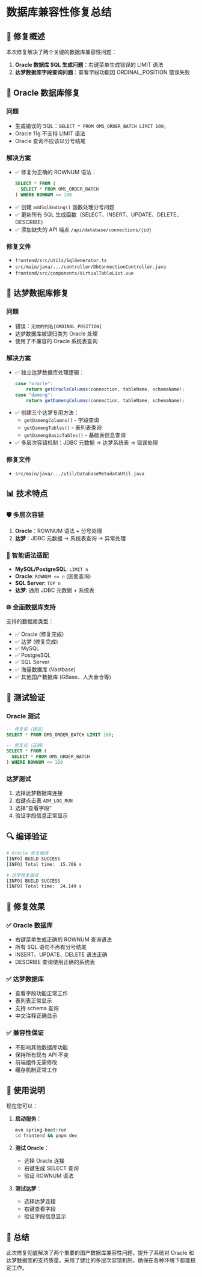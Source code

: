 # 数据库兼容性修复总结

## 🎯 修复概述

本次修复解决了两个关键的数据库兼容性问题：

1. **Oracle 数据库 SQL 生成问题**：右键菜单生成错误的 LIMIT 语法
2. **达梦数据库字段查询问题**：查看字段功能因 ORDINAL_POSITION 错误失败

## 🔧 Oracle 数据库修复

### 问题
- 生成错误的 SQL：`SELECT * FROM OMS_ORDER_BATCH LIMIT 100;`
- Oracle 11g 不支持 LIMIT 语法
- Oracle 查询不应该以分号结尾

### 解决方案
- ✅ 修复为正确的 ROWNUM 语法：
  ```sql
  SELECT * FROM (
    SELECT * FROM OMS_ORDER_BATCH
  ) WHERE ROWNUM <= 100
  ```
- ✅ 创建 `addSqlEnding()` 函数处理分号问题
- ✅ 更新所有 SQL 生成函数（SELECT、INSERT、UPDATE、DELETE、DESCRIBE）
- ✅ 添加缺失的 API 端点 `/api/database/connections/{id}`

### 修复文件
- `frontend/src/utils/SqlGenerator.ts`
- `src/main/java/.../controller/DbConnectionController.java`
- `frontend/src/components/VirtualTableList.vue`

## 🔧 达梦数据库修复

### 问题
- 错误：`无效的列名[ORDINAL_POSITION]`
- 达梦数据库被误归类为 Oracle 处理
- 使用了不兼容的 Oracle 系统表查询

### 解决方案
- ✅ 独立达梦数据库处理逻辑：
  ```java
  case "oracle":
      return getOracleColumns(connection, tableName, schemaName);
  case "dameng":
      return getDamengColumns(connection, tableName, schemaName);
  ```
- ✅ 创建三个达梦专用方法：
  - `getDamengColumns()` - 字段查询
  - `getDamengTables()` - 表列表查询  
  - `getDamengBasicTables()` - 基础表信息查询
- ✅ 多层次容错机制：JDBC 元数据 → 达梦系统表 → 错误处理

### 修复文件
- `src/main/java/.../util/DatabaseMetadataUtil.java`

## 📊 技术特点

### 🛡️ 多层次容错
1. **Oracle**：ROWNUM 语法 + 分号处理
2. **达梦**：JDBC 元数据 → 系统表查询 → 异常处理

### 🔧 智能语法适配
- **MySQL/PostgreSQL**: `LIMIT n`
- **Oracle**: `ROWNUM <= n` (嵌套查询)
- **SQL Server**: `TOP n`
- **达梦**: 通用 JDBC 元数据 + 系统表

### 🌐 全面数据库支持
支持的数据库类型：
- ✅ Oracle (修复完成)
- ✅ 达梦 (修复完成)
- ✅ MySQL
- ✅ PostgreSQL
- ✅ SQL Server
- ✅ 海量数据库 (Vastbase)
- ✅ 其他国产数据库 (GBase、人大金仓等)

## 🧪 测试验证

### Oracle 测试
```sql
-- 修复前（错误）
SELECT * FROM OMS_ORDER_BATCH LIMIT 100;

-- 修复后（正确）
SELECT * FROM (
  SELECT * FROM OMS_ORDER_BATCH
) WHERE ROWNUM <= 100
```

### 达梦测试
1. 选择达梦数据库连接
2. 右键点击表 `ADM_LOG_RUN`
3. 选择"查看字段"
4. 验证字段信息正常显示

## 🔍 编译验证

```bash
# Oracle 修复编译
[INFO] BUILD SUCCESS
[INFO] Total time:  15.706 s

# 达梦修复编译  
[INFO] BUILD SUCCESS
[INFO] Total time:  24.149 s
```

## 🎯 修复效果

### ✅ Oracle 数据库
- 右键菜单生成正确的 ROWNUM 查询语法
- 所有 SQL 语句不再有分号结尾
- INSERT、UPDATE、DELETE 语法正确
- DESCRIBE 查询使用正确的系统表

### ✅ 达梦数据库
- 查看字段功能正常工作
- 表列表正常显示
- 支持 schema 查询
- 中文注释正确显示

### ✅ 兼容性保证
- 不影响其他数据库功能
- 保持所有现有 API 不变
- 前端组件无需修改
- 缓存机制正常工作

## 🚀 使用说明

现在您可以：

1. **启动服务**：
   ```bash
   mvn spring-boot:run
   cd frontend && pnpm dev
   ```

2. **测试 Oracle**：
   - 选择 Oracle 连接
   - 右键生成 SELECT 查询
   - 验证 ROWNUM 语法

3. **测试达梦**：
   - 选择达梦连接  
   - 右键查看字段
   - 验证字段信息显示

## 📝 总结

此次修复彻底解决了两个重要的国产数据库兼容性问题，提升了系统对 Oracle 和达梦数据库的支持质量。采用了健壮的多层次容错机制，确保在各种环境下都能稳定工作。